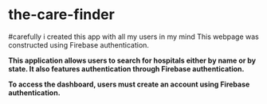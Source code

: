 # the-care-finder
#carefully i created this app with all my users in my mind
This webpage was constructed using Firebase authentication.

**This application allows users to search for hospitals either by name or by state. It also features authentication through Firebase authentication.** 

**To access the dashboard, users must create an account using Firebase authentication.** 

